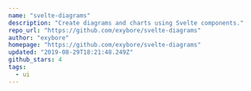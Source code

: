 ```yaml
---
name: "svelte-diagrams"
description: "Create diagrams and charts using Svelte components."
repo_url: "https://github.com/exybore/svelte-diagrams"
author: "exybore"
homepage: "https://github.com/exybore/svelte-diagrams"
updated: "2019-08-29T18:21:48.249Z"
github_stars: 4
tags: 
  - ui
---
```

